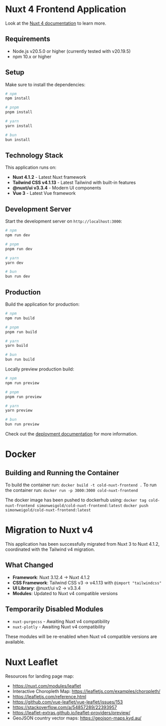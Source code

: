 # Nuxt 4 Frontend Application

Look at the [Nuxt 4 documentation](https://nuxt.com/docs/getting-started/introduction) to learn more.

## Requirements

- Node.js v20.5.0 or higher (currently tested with v20.19.5)
- npm 10.x or higher

## Setup

Make sure to install the dependencies:

```bash
# npm
npm install

# pnpm
pnpm install

# yarn
yarn install

# bun
bun install
```

## Technology Stack

This application runs on:
- **Nuxt 4.1.2** - Latest Nuxt framework
- **Tailwind CSS v4.1.13** - Latest Tailwind with built-in features
- **@nuxt/ui v3.3.4** - Modern UI components
- **Vue 3** - Latest Vue framework

## Development Server

Start the development server on `http://localhost:3000`:

```bash
# npm
npm run dev

# pnpm
pnpm run dev

# yarn
yarn dev

# bun
bun run dev
```

## Production

Build the application for production:

```bash
# npm
npm run build

# pnpm
pnpm run build

# yarn
yarn build

# bun
bun run build
```

Locally preview production build:

```bash
# npm
npm run preview

# pnpm
pnpm run preview

# yarn
yarn preview

# bun
bun run preview
```

Check out the [deployment documentation](https://nuxt.com/docs/getting-started/deployment) for more information.

# Docker

## Building and Running the Container

To build the container run:
`docker build -t cold-nuxt-frontend .`
To run the container run:
`docker run -p 3000:3000 cold-nuxt-frontend`

The docker image has been pushed to dockerhub using:
`docker tag cold-nuxt-frontend simonweigold/cold-nuxt-frontend:latest`
`docker push simonweigold/cold-nuxt-frontend:latest`

# Migration to Nuxt v4

This application has been successfully migrated from Nuxt 3 to Nuxt 4.1.2, coordinated with the Tailwind v4 migration.

## What Changed
- **Framework**: Nuxt 3.12.4 → Nuxt 4.1.2
- **CSS Framework**: Tailwind CSS v3 → v4.1.13 with `@import "tailwindcss"`
- **UI Library**: @nuxt/ui v2 → v3.3.4
- **Modules**: Updated to Nuxt v4 compatible versions

## Temporarily Disabled Modules
- `nuxt-purgecss` - Awaiting Nuxt v4 compatibility
- `nuxt-plotly` - Awaiting Nuxt v4 compatibility

These modules will be re-enabled when Nuxt v4 compatible versions are available.

# Nuxt Leaflet

Resources for landing page map:

- https://nuxt.com/modules/leaflet
- Interactive Choropleth Map: https://leafletjs.com/examples/choropleth/
- https://leafletjs.com/reference.html
- https://github.com/vue-leaflet/vue-leaflet/issues/153
- https://stackoverflow.com/a/54857289/22393957
- https://leaflet-extras.github.io/leaflet-providers/preview/
- GeoJSON country vector maps: https://geojson-maps.kyd.au/

